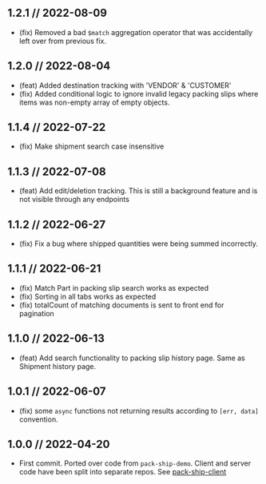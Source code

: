 ## 1.2.1 // 2022-08-09
* (fix) Removed a bad `$match` aggregation operator that was accidentally left over from previous fix.

## 1.2.0 // 2022-08-04
* (feat) Added destination tracking with 'VENDOR' & 'CUSTOMER'
* (fix) Added conditional logic to ignore invalid legacy packing slips where items was non-empty array of empty objects.

## 1.1.4 // 2022-07-22
* (fix) Make shipment search case insensitive

## 1.1.3 // 2022-07-08
* (feat) Add edit/deletion tracking. This is still a background feature and is not visible through any endpoints

## 1.1.2 // 2022-06-27
* (fix) Fix a bug where shipped quantities were being summed incorrectly.

## 1.1.1 // 2022-06-21
* (fix) Match Part in packing slip search works as expected
* (fix) Sorting in all tabs works as expected
* (fix) totalCount of matching documents is sent to front end for pagination

## 1.1.0 // 2022-06-13
* (feat) Add search functionality to packing slip history page. Same as Shipment history page.

## 1.0.1 // 2022-06-07
* (fix) some `async` functions not returning results according to `[err, data]` convention.

## 1.0.0 // 2022-04-20
* First commit. Ported over code from `pack-ship-demo`. Client and server code have been split into separate repos. See [pack-ship-client](https://github.com/conturo-prototyping/pack-ship-client)